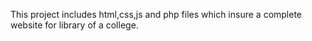 This project includes html,css,js and php files which insure a complete website for library of a college.
